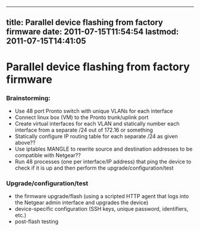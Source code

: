 
---
title: Parallel device flashing from factory firmware
date: 2011-07-15T11:54:54
lastmod: 2011-07-15T14:41:05
---
Parallel device flashing from factory firmware
==============================================

### Brainstorming:

-   Use 48 port Pronto switch with unique VLANs for each interface
-   Connect linux box (VM) to the Pronto trunk/uplink port
-   Create virtual interfaces for each VLAN and statically number each
    interface from a separate /24 out of 172.16 or something
-   Statically configure IP routing table for each separate /24 as given
    above??
-   Use iptables MANGLE to rewrite source and destination addresses to
    be compatible with Netgear??
-   Run 48 processes (one per interface/IP address) that ping the device
    to check if it is up and then perform the upgrade/configuration/test

### Upgrade/configuration/test

-   the firmware upgrade/flash (using a scripted HTTP agent that logs
    into the Netgear admin interface and upgrades the device)
-   device-specific configuration (SSH keys, unique password,
    identifiers, etc.)
-   post-flash testing

